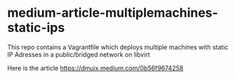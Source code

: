 # medium-article-multiplemachines-static-ips

This repo contains a Vagrantfile which deploys multiple machines with static IP Adresses in a public/bridged network on libvirt

Here is the article
https://dmuix.medium.com/0b56f9674258
